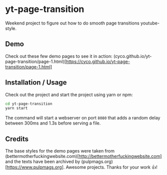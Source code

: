 # yt-page-transition
Weekend project to figure out how to do smooth page transitions youtube-style.

## Demo
Check out these few demo pages to see it in action: (cyco.github.io/yt-page-transition/page-1.html)[https://cyco.github.io/yt-page-transition/page-1.html]

## Installation / Usage
Check out the project and start the project using yarn or npm:

```bash
cd yt-page-transition
yarn start
```
The command will start a webserver on port `8080` that adds a random delay between 300ms and 1.3s before serving a file.

## Credits
The base styles for the demo pages were taken from (bettermotherfuckingwebsite.com)[http://bettermotherfuckingwebsite.com] and the texts have been archived by (pulpmags.org)[https://www.pulpmags.org]. Awesome projects. Thanks for your work 👍!
